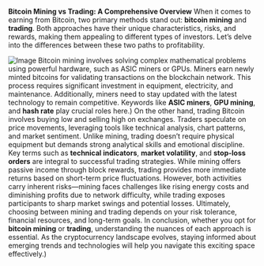 **Bitcoin Mining vs Trading: A Comprehensive Overview**
When it comes to earning from Bitcoin, two primary methods stand out: **bitcoin mining** and **trading**. Both approaches have their unique characteristics, risks, and rewards, making them appealing to different types of investors. Let’s delve into the differences between these two paths to profitability.

![Image](https://github.com/user-attachments/assets/d7419ec9-dc67-403f-bf28-8faea5f1f74f)
Bitcoin mining involves solving complex mathematical problems using powerful hardware, such as ASIC miners or GPUs. Miners earn newly minted bitcoins for validating transactions on the blockchain network. This process requires significant investment in equipment, electricity, and maintenance. Additionally, miners need to stay updated with the latest technology to remain competitive. Keywords like **ASIC miners**, **GPU mining**, and **hash rate** play crucial roles here.)
On the other hand, trading Bitcoin involves buying low and selling high on exchanges. Traders speculate on price movements, leveraging tools like technical analysis, chart patterns, and market sentiment. Unlike mining, trading doesn’t require physical equipment but demands strong analytical skills and emotional discipline. Key terms such as **technical indicators**, **market volatility**, and **stop-loss orders** are integral to successful trading strategies.
While mining offers passive income through block rewards, trading provides more immediate returns based on short-term price fluctuations. However, both activities carry inherent risks—mining faces challenges like rising energy costs and diminishing profits due to network difficulty, while trading exposes participants to sharp market swings and potential losses. Ultimately, choosing between mining and trading depends on your risk tolerance, financial resources, and long-term goals.
In conclusion, whether you opt for **bitcoin mining** or **trading**, understanding the nuances of each approach is essential. As the cryptocurrency landscape evolves, staying informed about emerging trends and technologies will help you navigate this exciting space effectively.)
